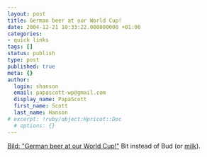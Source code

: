 ```yaml
---
layout: post
title: German beer at our World Cup!
date: 2004-12-21 10:33:22.000000000 +01:00
categories:
- quick links
tags: []
status: publish
type: post
published: true
meta: {}
author:
  login: shanson
  email: papascott-wp@gmail.com
  display_name: PapaScott
  first_name: Scott
  last_name: Hanson
# excerpt: !ruby/object:Hpricot::Doc
  # options: {}
---
```

<p><a title="Bild.T-Online.de - Nachrichten - Jetzt doch! Deutsches Bier bei unserer WM" href="http://www.bild.t-online.de/BTO/news/2004/12/21/deutsches__bier__wm/deutsches__bier__bei__wm,templateId=renderKomplett.html">Bild: "German beer at our World Cup!"</a> Bit instead of Bud (or <a href="http://www.papascott.de/archives/2004/12/21/wulff-wants-milk-sold-at-world-cup/">milk</a>).</p>
